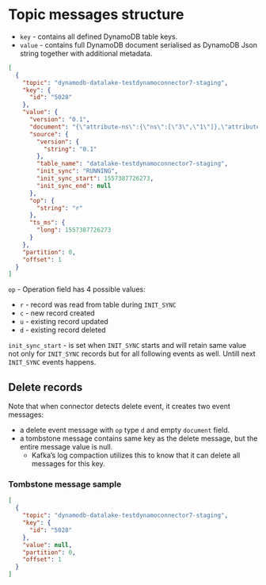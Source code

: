 
# Topic messages structure

* `key` - contains all defined DynamoDB table keys. 
* `value` - contains full DynamoDB document serialised as DynamoDB Json string together with additional metadata.

```json
[
  {
    "topic": "dynamodb-datalake-testdynamoconnector7-staging",
    "key": {
      "id": "5028"
    },
    "value": {
      "version": "0.1",
      "document": "{\"attribute-ns\":{\"ns\":[\"3\",\"1\"]},\"attribute-bool\":{\"bool\":true},\"attribute-ss\":{\"ss\":[\"1aa\",\"2aa\"]},\"attribute-1\":{\"s\":\"test185347\"},\"attribute-m\":{\"m\":{\"key1\":{\"s\":\"MTYPE\"}}},\"id\":{\"s\":\"5028\"},\"attribute-null\":{\"null\":true}}",
      "source": {
        "version": {
          "string": "0.1"
        },
        "table_name": "datalake-testdynamoconnector7-staging",
        "init_sync": "RUNNING",
        "init_sync_start": 1557387726273,
        "init_sync_end": null
      },
      "op": {
        "string": "r"
      },
      "ts_ms": {
        "long": 1557387726273
      }
    },
    "partition": 0,
    "offset": 1
  }
]
```

`op` - Operation field has 4 possible values:
  * `r` - record was read from table during `INIT_SYNC`
  * `c` - new record created
  * `u` - existing record updated
  * `d` - existing record deleted

`init_sync_start` - is set when `INIT_SYNC` starts and will retain same value not only for `INIT_SYNC` records but for all following events as well. Untill next `INIT_SYNC` events happens.

## Delete records

Note that when connector detects delete event, it creates two event messages: 
 * a delete event message with `op` type `d` and empty `document` field.
 * a tombstone message contains same key as the delete message, but the entire message value is null.
    * Kafka’s log compaction utilizes this to know that it can delete all messages for this key.

### Tombstone message sample
```json
[
  {
    "topic": "dynamodb-datalake-testdynamoconnector7-staging",
    "key": {
      "id": "5028"
    },
    "value": null,
    "partition": 0,
    "offset": 1
  }
]
```